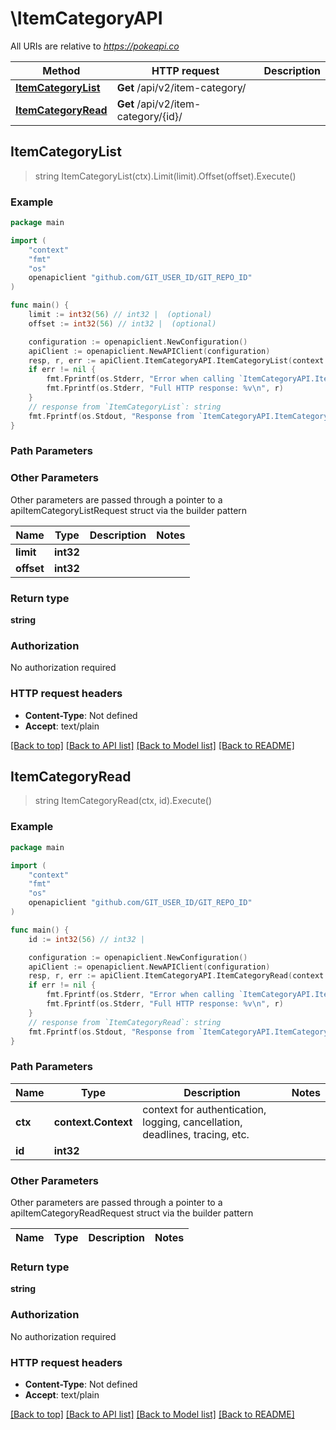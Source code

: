 # \ItemCategoryAPI

All URIs are relative to *https://pokeapi.co*

Method | HTTP request | Description
------------- | ------------- | -------------
[**ItemCategoryList**](ItemCategoryAPI.md#ItemCategoryList) | **Get** /api/v2/item-category/ | 
[**ItemCategoryRead**](ItemCategoryAPI.md#ItemCategoryRead) | **Get** /api/v2/item-category/{id}/ | 



## ItemCategoryList

> string ItemCategoryList(ctx).Limit(limit).Offset(offset).Execute()



### Example

```go
package main

import (
	"context"
	"fmt"
	"os"
	openapiclient "github.com/GIT_USER_ID/GIT_REPO_ID"
)

func main() {
	limit := int32(56) // int32 |  (optional)
	offset := int32(56) // int32 |  (optional)

	configuration := openapiclient.NewConfiguration()
	apiClient := openapiclient.NewAPIClient(configuration)
	resp, r, err := apiClient.ItemCategoryAPI.ItemCategoryList(context.Background()).Limit(limit).Offset(offset).Execute()
	if err != nil {
		fmt.Fprintf(os.Stderr, "Error when calling `ItemCategoryAPI.ItemCategoryList``: %v\n", err)
		fmt.Fprintf(os.Stderr, "Full HTTP response: %v\n", r)
	}
	// response from `ItemCategoryList`: string
	fmt.Fprintf(os.Stdout, "Response from `ItemCategoryAPI.ItemCategoryList`: %v\n", resp)
}
```

### Path Parameters



### Other Parameters

Other parameters are passed through a pointer to a apiItemCategoryListRequest struct via the builder pattern


Name | Type | Description  | Notes
------------- | ------------- | ------------- | -------------
 **limit** | **int32** |  | 
 **offset** | **int32** |  | 

### Return type

**string**

### Authorization

No authorization required

### HTTP request headers

- **Content-Type**: Not defined
- **Accept**: text/plain

[[Back to top]](#) [[Back to API list]](../README.md#documentation-for-api-endpoints)
[[Back to Model list]](../README.md#documentation-for-models)
[[Back to README]](../README.md)


## ItemCategoryRead

> string ItemCategoryRead(ctx, id).Execute()



### Example

```go
package main

import (
	"context"
	"fmt"
	"os"
	openapiclient "github.com/GIT_USER_ID/GIT_REPO_ID"
)

func main() {
	id := int32(56) // int32 | 

	configuration := openapiclient.NewConfiguration()
	apiClient := openapiclient.NewAPIClient(configuration)
	resp, r, err := apiClient.ItemCategoryAPI.ItemCategoryRead(context.Background(), id).Execute()
	if err != nil {
		fmt.Fprintf(os.Stderr, "Error when calling `ItemCategoryAPI.ItemCategoryRead``: %v\n", err)
		fmt.Fprintf(os.Stderr, "Full HTTP response: %v\n", r)
	}
	// response from `ItemCategoryRead`: string
	fmt.Fprintf(os.Stdout, "Response from `ItemCategoryAPI.ItemCategoryRead`: %v\n", resp)
}
```

### Path Parameters


Name | Type | Description  | Notes
------------- | ------------- | ------------- | -------------
**ctx** | **context.Context** | context for authentication, logging, cancellation, deadlines, tracing, etc.
**id** | **int32** |  | 

### Other Parameters

Other parameters are passed through a pointer to a apiItemCategoryReadRequest struct via the builder pattern


Name | Type | Description  | Notes
------------- | ------------- | ------------- | -------------


### Return type

**string**

### Authorization

No authorization required

### HTTP request headers

- **Content-Type**: Not defined
- **Accept**: text/plain

[[Back to top]](#) [[Back to API list]](../README.md#documentation-for-api-endpoints)
[[Back to Model list]](../README.md#documentation-for-models)
[[Back to README]](../README.md)


